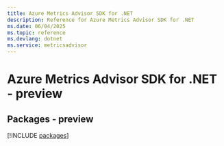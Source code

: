 ```yaml
---
title: Azure Metrics Advisor SDK for .NET
description: Reference for Azure Metrics Advisor SDK for .NET
ms.date: 06/04/2025
ms.topic: reference
ms.devlang: dotnet
ms.service: metricsadvisor
---
```

# Azure Metrics Advisor SDK for .NET - preview
## Packages - preview
[!INCLUDE [packages](metrics-advisor-index.md)]